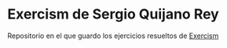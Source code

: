 # Exercism de Sergio Quijano Rey

Repositorio en el que guardo los ejercicios resueltos de [Exercism](https://exercism.io)
